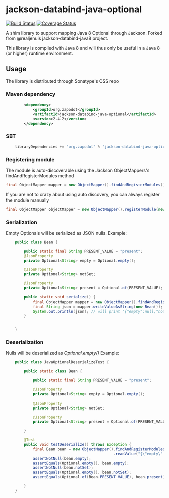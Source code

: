 # jackson-databind-java-optional
[![Build Status](https://travis-ci.org/zapodot/jackson-databind-java-optional.svg)](https://travis-ci.org/zapodot/jackson-databind-java-optional)
[![Coverage Status](https://img.shields.io/coveralls/zapodot/jackson-databind-java-optional.svg)](https://coveralls.io/r/zapodot/jackson-databind-java-optional?branch=master)

A shim library to support mapping Java 8 Optional through Jackson. Forked from @realjenuis jackson-databind-java8 project.

This library is compiled with Java 8 and will thus only be useful in a Java 8 (or higher) runtime environment.

## Usage
The library is distributed through Sonatype's OSS repo
### Maven dependency
```xml
        <dependency>
            <groupId>org.zapodot</groupId>
            <artifactId>jackson-databind-java-optional</artifactId>
            <version>2.4.2</version>
        </dependency>
```

### SBT
```scala
    libraryDependencies += "org.zapodot" % "jackson-databind-java-optional" % "2.4.2"
```


### Registering module
The module is auto-discoverable using the Jackson ObjectMappers's findAndRegisterModules method

```java
final ObjectMapper mapper = new ObjectMapper().findAndRegisterModules();
```

If you are not to crazy about using auto discovery, you can always register the module manually
```java
final ObjectMapper objectMapper = new ObjectMapper().registerModule(new JavaOptionalModule());
```

### Serialization
Empty Optionals will be serialized as JSON nulls.
Example:
```java
    public class Bean {

        public static final String PRESENT_VALUE = "present";
        @JsonProperty
        private Optional<String> empty = Optional.empty();

        @JsonProperty
        private Optional<String> notSet;

        @JsonProperty
        private Optional<String> present = Optional.of(PRESENT_VALUE);

        public static void serialize() {
            final ObjectMapper mapper = new ObjectMapper().findAndRegisterModules();
            final String json = mapper.writeValueAsString(new Bean());
            System.out.println(json); // will print '{"empty":null,"notSet":null,"present":"present"}'
        }


    }
```

### Deserialization
Nulls will be deserialized as _Optional.empty()_
Example:
```java
    public class JavaOptionalDeserializeTest {

        public static class Bean {

            public static final String PRESENT_VALUE = "present";

            @JsonProperty
            private Optional<String> empty = Optional.empty();

            @JsonProperty
            private Optional<String> notSet;

            @JsonProperty
            private Optional<String> present = Optional.of(PRESENT_VALUE);

        }

        @Test
        public void testDeserialize() throws Exception {
            final Bean bean = new ObjectMapper().findAndRegisterModules()
                                                .readValue("{\"empty\":null,\"notSet\":null}", Bean.class);
            assertNotNull(bean.empty);
            assertEquals(Optional.empty(), bean.empty);
            assertNotNull(bean.notSet);
            assertEquals(Optional.empty(), bean.notSet);
            assertEquals(Optional.of(Bean.PRESENT_VALUE), bean.present);

        }
    }
```
